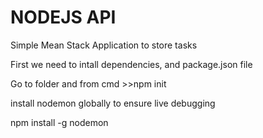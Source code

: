 # NODEJS API
Simple Mean Stack Application to store tasks


First we need to intall dependencies, and package.json file 


Go to folder and from cmd >>npm init

install nodemon globally to ensure live debugging


npm install -g nodemon
